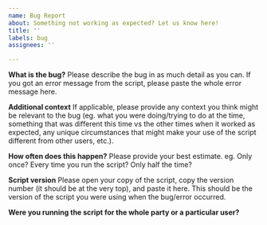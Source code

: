 ```yaml
---
name: Bug Report
about: Something not working as expected? Let us know here!
title: ''
labels: bug
assignees: ''

---
```


**What is the bug?**
Please describe the bug in as much detail as you can. If you got an error message from the script, please paste the whole error message here.

**Additional context**
If applicable, please provide any context you think might be relevant to the bug (eg. what you were doing/trying to do at the time, something that was different this time vs the other times when it worked as expected, any unique circumstances that might make your use of the script different from other users, etc.).

**How often does this happen?**
Please provide your best estimate. eg. Only once? Every time you run the script? Only half the time?

**Script version**
Please open your copy of the script, copy the version number (it should be at the very top), and paste it here. This should be the version of the script you were using when the bug/error occurred.

**Were you running the script for the whole party or a particular user?**
